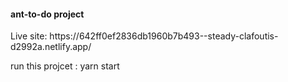 #### ant-to-do project
<p>Live site: https://642ff0ef2836db1960b7b493--steady-clafoutis-d2992a.netlify.app/</p>
<p>run this projcet : yarn start</p>
